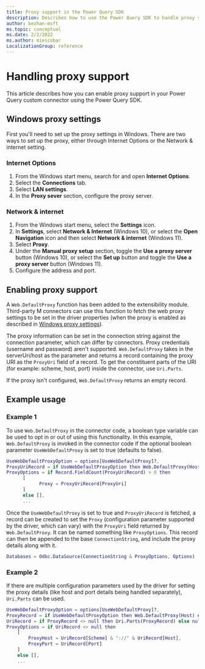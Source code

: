 ```yaml
---
title: Proxy support in the Power Query SDK
description: Describes how to use the Power Query SDK to handle proxy support for Power Query connectors.
author: bezhan-msft
ms.topic: conceptual
ms.date: 2/2/2022
ms.author: miescobar
LocalizationGroup: reference
---
```


# Handling proxy support

This article describes how you can enable proxy support in your Power Query custom connector using the Power Query SDK.

## Windows proxy settings

First you'll need to set up the proxy settings in Windows. There are two ways to set up the proxy, either through Internet Options or the Network & internet setting.

### Internet Options

1. From the Windows start menu, search for and open **Internet Options**.
2. Select the **Connections** tab.
3. Select **LAN settings**.
4. In the **Proxy sever** section, configure the proxy server.

### Network & internet

1. From the Windows start menu, select the **Settings** icon.
2. In **Settings**, select **Network & Internet** (Windows 10), or select the **Open Navigation** icon and then select **Network & internet** (Windows 11).
3. Select **Proxy**.
4. Under the **Manual proxy setup** section, toggle the **Use a proxy server** button (Windows 10), or select the **Set up** button and toggle the **Use a proxy server** button (Windows 11).
5. Configure the address and port.

## Enabling proxy support

A `Web.DefaultProxy` function has been added to the extensibility module. Third-party M connectors can use this function to fetch the web proxy settings to be set in the driver properties (when the proxy is enabled as described in [Windows proxy settings](#windows-proxy-settings)).

The proxy information can be set in the connection string against the connection parameter, which can differ by connectors. Proxy credentials (username and password) aren't supported. `Web.DefaultProxy` takes in the serverUri/host as the parameter and returns a record containing the proxy URI as the `ProxyUri` field of a record. To get the constituent parts of the URI (for example: scheme, host, port) inside the connector, use `Uri.Parts`.

If the proxy isn't configured, `Web.DefaultProxy` returns an empty record.

## Example usage

### Example 1

To use `Web.DefaultProxy` in the connector code, a boolean type variable can be used to opt in or out of using this functionality. In this example, `Web.DefaultProxy` is invoked in the connector code if the optional boolean parameter `UseWebDefaultProxy` is set to true (defaults to false).

```M
UseWebDefaultProxyOption = options[UseWebDefaultProxy]?,
ProxyUriRecord = if UseWebDefaultProxyOption then Web.DefaultProxy(Host) else null,
ProxyOptions = if Record.FieldCount(ProxyUriRecord) > 0 then
      [
            Proxy = ProxyUriRecord[ProxyUri]
      ]
      else [],
      ...
```

Once the `UseWebDefaultProxy` is set to true and `ProxyUriRecord` is fetched, a record can be created to set the `Proxy` (configuration parameter supported by the driver, which can vary) with the `ProxyUri` field returned by `Web.DefaultProxy`. It can be named something like `ProxyOptions`. This record can then be appended to the base `ConnectionString`, and include the proxy details along with it.

```M
Databases = Odbc.DataSource(ConnectionString & ProxyOptions, Options)
```

### Example 2

If there are multiple configuration parameters used by the driver for setting the proxy details (like host and port details being handled separately), `Uri.Parts` can be used.

```M
UseWebDefaultProxyOption = options[UseWebDefaultProxy]?,
ProxyRecord = if UseWebDefaultProxyOption then Web.DefaultProxy(Host) else null,
UriRecord = if ProxyRecord <> null then Uri.Parts(ProxyRecord) else null,
ProxyOptions = if UriRecord <> null then
    [
        ProxyHost = UriRecord[Scheme] & "://" & UriRecord[Host],
        ProxyPort = UriRecord[Port]
    ]
    else [],
    ...
```
